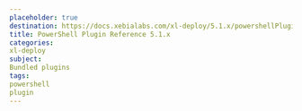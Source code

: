 ```yaml
---
placeholder: true
destination: https://docs.xebialabs.com/xl-deploy/5.1.x/powershellPluginManual.html
title: PowerShell Plugin Reference 5.1.x
categories: 
xl-deploy
subject:
Bundled plugins
tags:
powershell
plugin
---
```


